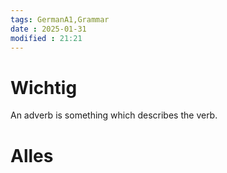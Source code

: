 ```yaml
---
tags: GermanA1,Grammar
date : 2025-01-31
modified : 21:21
---
```

# Wichtig
An adverb is something which describes the verb.
# Alles

